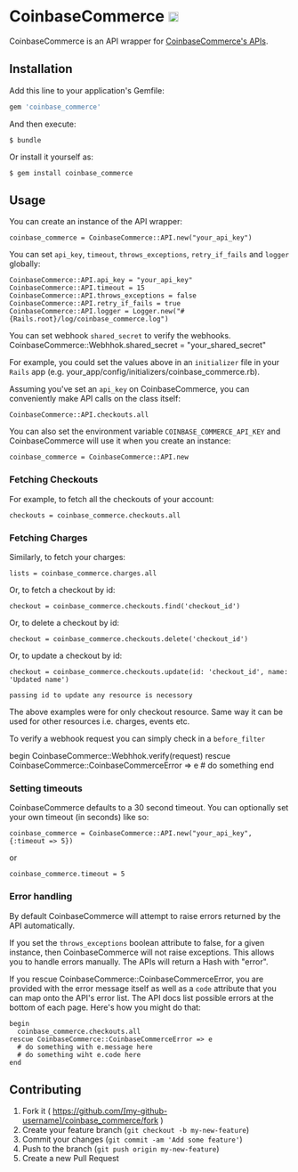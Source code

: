 # CoinbaseCommerce <a href="https://commerce.coinbase.com/docs/api/"><img src="https://commerce.coinbase.com/landing/logo.svg" height="18"></a>

CoinbaseCommerce is an API wrapper for [CoinbaseCommerce's APIs](https://commerce.coinbase.com/docs/api/).

## Installation

Add this line to your application's Gemfile:

```ruby
gem 'coinbase_commerce'
```

And then execute:

    $ bundle

Or install it yourself as:

    $ gem install coinbase_commerce

## Usage

You can create an instance of the API wrapper:

    coinbase_commerce = CoinbaseCommerce::API.new("your_api_key")

You can set `api_key`, `timeout`, `throws_exceptions`, `retry_if_fails` and `logger` globally:

    CoinbaseCommerce::API.api_key = "your_api_key"
    CoinbaseCommerce::API.timeout = 15
    CoinbaseCommerce::API.throws_exceptions = false
    CoinbaseCommerce::API.retry_if_fails = true
    CoinbaseCommerce::API.logger = Logger.new("#{Rails.root}/log/coinbase_commerce.log")

You can set webhook `shared_secret` to verify the webhooks.
  CoinbaseCommerce::Webhhok.shared_secret = "your_shared_secret"

For example, you could set the values above in an `initializer` file in your `Rails` app (e.g. your\_app/config/initializers/coinbase_commerce.rb).

Assuming you've set an `api_key` on CoinbaseCommerce, you can conveniently make API calls on the class itself:

    CoinbaseCommerce::API.checkouts.all

You can also set the environment variable `COINBASE_COMMERCE_API_KEY` and CoinbaseCommerce will use it when you create an instance:

    coinbase_commerce = CoinbaseCommerce::API.new


### Fetching Checkouts

For example, to fetch all the checkouts of your account:

    checkouts = coinbase_commerce.checkouts.all

### Fetching Charges

Similarly, to fetch your charges:

    lists = coinbase_commerce.charges.all

Or, to fetch a checkout by id:

    checkout = coinbase_commerce.checkouts.find('checkout_id')

Or, to delete a checkout by id:

    checkout = coinbase_commerce.checkouts.delete('checkout_id')


Or, to update a checkout by id:

    checkout = coinbase_commerce.checkouts.update(id: 'checkout_id', name: 'Updated name')

    passing id to update any resource is necessory

The above examples were for only checkout resource. Same way it can be used for other resources i.e. charges, events etc.

To verify a webhook request you can simply check in a `before_filter`

  begin
    CoinbaseCommerce::Webhhok.verify(request)
  rescue CoinbaseCommerce::CoinbaseCommerceError => e
    # do something 
  end


### Setting timeouts

CoinbaseCommerce defaults to a 30 second timeout. You can optionally set your own timeout (in seconds) like so:

    coinbase_commerce = CoinbaseCommerce::API.new("your_api_key", {:timeout => 5})

or

    coinbase_commerce.timeout = 5

### Error handling

By default CoinbaseCommerce will attempt to raise errors returned by the API automatically.

If you set the `throws_exceptions` boolean attribute to false, for a given instance,
then CoinbaseCommerce will not raise exceptions. This allows you to handle errors manually. The
APIs will return a Hash with "error".

If you rescue CoinbaseCommerce::CoinbaseCommerceError, you are provided with the error message itself as well as
a `code` attribute that you can map onto the API's error list. The API docs list possible errors
at the bottom of each page. Here's how you might do that:

    begin
      coinbase_commerce.checkouts.all
    rescue CoinbaseCommerce::CoinbaseCommerceError => e
      # do something with e.message here
      # do something wiht e.code here
    end

## Contributing

1. Fork it ( https://github.com/[my-github-username]/coinbase_commerce/fork )
2. Create your feature branch (`git checkout -b my-new-feature`)
3. Commit your changes (`git commit -am 'Add some feature'`)
4. Push to the branch (`git push origin my-new-feature`)
5. Create a new Pull Request
